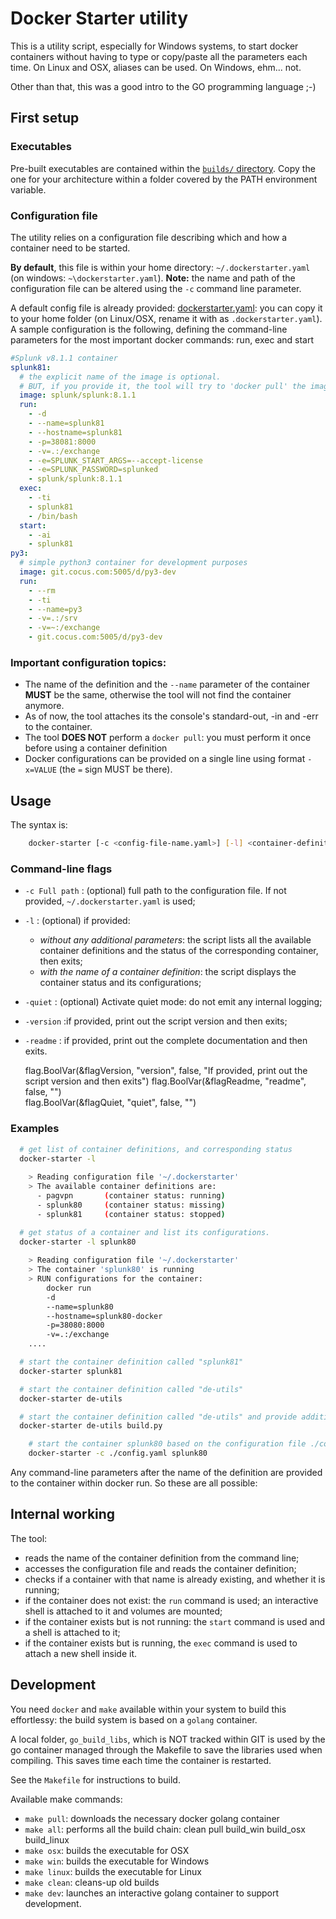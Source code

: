 # Docker Starter utility

This is a utility script, especially for Windows systems, to start docker containers without having to type or copy/paste all the parameters each time. On Linux and OSX, aliases can be used. On Windows, ehm... not. 

Other than that, this was a good intro to the GO programming language ;-)

## First setup

### Executables
Pre-built executables are contained within the [`builds/` directory](builds/). Copy the one for your architecture within a folder covered by the PATH environment variable.

### Configuration file
The utility relies on a configuration file describing which and how a container need to be started. 

**By default**, this file is within your home directory: `~/.dockerstarter.yaml` (on windows: `~\dockerstarter.yaml`). **Note:** the name and path of the configuration file can be altered using the `-c` command line parameter.

A default config file is already provided: [dockerstarter.yaml](src/dockerstarter.yaml): you can copy it to your home folder (on Linux/OSX, rename it with as `.dockerstarter.yaml`).
A sample configuration is the following, defining the command-line parameters for the most important docker commands: run, exec and start

```yaml
#Splunk v8.1.1 container
splunk81:
  # the explicit name of the image is optional. 
  # BUT, if you provide it, the tool will try to 'docker pull' the image if missing
  image: splunk/splunk:8.1.1
  run:
    - -d
    - --name=splunk81
    - --hostname=splunk81
    - -p=38081:8000
    - -v=.:/exchange
    - -e=SPLUNK_START_ARGS=--accept-license
    - -e=SPLUNK_PASSWORD=splunked
    - splunk/splunk:8.1.1
  exec:
    - -ti
    - splunk81
    - /bin/bash
  start:
    - -ai
    - splunk81
py3:
  # simple python3 container for development purposes
  image: git.cocus.com:5005/d/py3-dev
  run:
    - --rm
    - -ti
    - --name=py3
    - -v=.:/srv
    - -v=~:/exchange
    - git.cocus.com:5005/d/py3-dev
```

### Important configuration topics:

- The name of the definition and the `--name` parameter of the container **MUST** be the same, otherwise the tool will not find the container anymore.
- As of now, the tool attaches its the console's standard-out, -in and -err to the container.
- The tool **DOES NOT** perform a `docker pull`: you must perform it once before using a container definition
- Docker configurations can be provided on a single line using format `-x=VALUE` (the `=` sign MUST be there).

## Usage
The syntax is: 

```bash
    docker-starter [-c <config-file-name.yaml>] [-l] <container-definition-name> [additional optinal parameters for 'docker run']
```

### Command-line flags

- `-c Full path` : (optional) full path to the configuration file. If not provided, `~/.dockerstarter.yaml` is used;
- `-l` : (optional) if provided:
  - _without any additional parameters_: the script lists all the available container definitions and the status of the corresponding container, then exits;
  - _with the name of a container definition_: the script displays the container status and its configurations;
- `-quiet` : (optional) Activate quiet mode: do not emit any internal logging;
- `-version` :if provided, print out the script version and then exits;
- `-readme` : if provided, print out the complete documentation and then exits.



	flag.BoolVar(&flagVersion, "version", false, "If provided, print out the script version and then exits")
	flag.BoolVar(&flagReadme, "readme", false, "")	
	flag.BoolVar(&flagQuiet, "quiet", false, "")
	

### Examples

```bash
  # get list of container definitions, and corresponding status
  docker-starter -l
  
    > Reading configuration file '~/.dockerstarter'
    > The available container definitions are:
      - pagvpn       (container status: running)
      - splunk80     (container status: missing)
      - splunk81     (container status: stopped)
```

```bash
  # get status of a container and list its configurations.
  docker-starter -l splunk80
  
    > Reading configuration file '~/.dockerstarter'
    > The container 'splunk80' is running
    > RUN configurations for the container:
        docker run
        -d
        --name=splunk80
        --hostname=splunk80-docker
        -p=38080:8000
        -v=.:/exchange
    ....
```

```bash
  # start the container definition called "splunk81"
  docker-starter splunk81

  # start the container definition called "de-utils"
  docker-starter de-utils

  # start the container definition called "de-utils" and provide additional startup parameters
  docker-starter de-utils build.py
```

```bash
    # start the container splunk80 based on the configuration file ./config.yaml
    docker-starter -c ./config.yaml splunk80
```

Any command-line parameters after the name of the definition are provided to the container within docker run. So these are all possible: 


## Internal working
The tool:
- reads the name of the container definition from the command line;
- accesses the configuration file and reads the container definition;
- checks if a container with that name is already existing, and whether it is running;
- if the container does not exist: the `run` command is used; an interactive shell is attached to it and volumes are mounted;
- if the container exists but is not running: the `start` command is used and a shell is attached to it;
- if the container exists but is running, the `exec` command is used to attach a new shell inside it.

## Development
You need `docker` and `make` available within your system to build this effortlessy: the build system is based on a `golang` container.

A local folder, `go_build_libs`, which is NOT tracked within GIT is used by the go container managed through the Makefile to save the libraries used when compiling. This saves time each time the container is restarted.

See the `Makefile` for instructions to build.

Available make commands: 

- `make pull`: downloads the necessary docker golang container
- `make all`: performs all the build chain: clean pull build_win build_osx build_linux
- `make osx`: builds the executable for OSX
- `make win`: builds the executable for Windows
- `make linux`: builds the executable for Linux
- `make clean`: cleans-up old builds
- `make dev`: launches an interactive golang container to support development.
